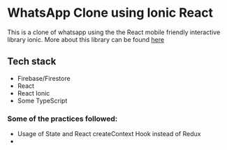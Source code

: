 # WhatsApp Clone using Ionic React 

This is a clone of whatsapp using the the React mobile friendly interactive library ionic. More about this library can be found [here](https://ionicframework.com/docs/react/your-first-app)

## Tech stack
- Firebase/Firestore
- React 
- React Ionic
- Some TypeScript

### Some of the practices followed: 

- Usage of State and React createContext Hook instead of Redux 
- 